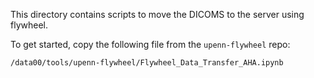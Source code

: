 This directory contains scripts to move the DICOMS to the server using flywheel.

To get started, copy the following file from the `upenn-flywheel` repo:

`/data00/tools/upenn-flywheel/Flywheel_Data_Transfer_AHA.ipynb`